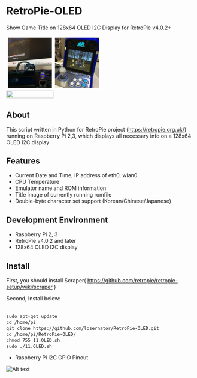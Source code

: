 # RetroPie-OLED
Show Game Title on 128x64 OLED I2C Display for RetroPie v4.0.2+

<img src="https://github.com/losernator/RetroPie-OLED/blob/master/RetroPie-OLED01.jpg" width="50%" height="50%">
<img src="https://github.com/losernator/RetroPie-OLED/blob/master/RetroPie-OLED02.jpg" width="50%" height="50%">

## About
This script written in Python for RetroPie project (https://retropie.org.uk/) 
running on Raspberry Pi 2,3, which displays all necessary info on a 128x64 OLED I2C display

## Features
* Current Date and Time, IP address of eth0, wlan0
* CPU Temperature
* Emulator name and ROM information
* Title image of currently running romfile
* Double-byte character set support (Korean/Chinese/Japanese)

## Development Environment
* Raspberry Pi 2, 3
* RetroPie v4.0.2 and later
* 128x64 OLED I2C display

## Install

First, you should install Scraper( https://github.com/retropie/retropie-setup/wiki/scraper )

Second, Install below:
<pre><code>
sudo apt-get update
cd /home/pi
git clone https://github.com/losernator/RetroPie-OLED.git
cd /home/pi/RetroPie-OLED/
chmod 755 11.OLED.sh
sudo ./11.OLED.sh
</code></pre>

* Raspberry Pi I2C GPIO Pinout

![Alt text](https://i.imgur.com/WTPHzsf.png)
